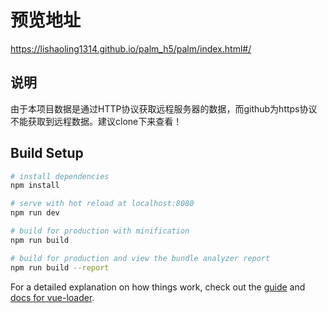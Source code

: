 # 预览地址
https://lishaoling1314.github.io/palm_h5/palm/index.html#/

## 说明
由于本项目数据是通过HTTP协议获取远程服务器的数据，而github为https协议不能获取到远程数据。建议clone下来查看！

## Build Setup

``` bash
# install dependencies
npm install

# serve with hot reload at localhost:8080
npm run dev

# build for production with minification
npm run build

# build for production and view the bundle analyzer report
npm run build --report
```

For a detailed explanation on how things work, check out the [guide](http://vuejs-templates.github.io/webpack/) and [docs for vue-loader](http://vuejs.github.io/vue-loader).

